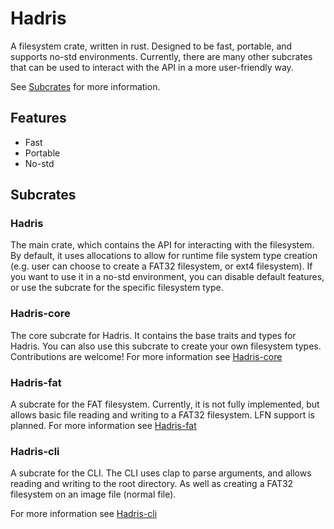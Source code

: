 # Hadris

A filesystem crate, written in rust. Designed to be fast, portable, and supports no-std environments. 
Currently, there are many other subcrates that can be used to interact with the API in a more user-friendly way.

See [Subcrates](##subcrates) for more information.

## Features

- Fast
- Portable
- No-std

## Subcrates

### Hadris

The main crate, which contains the API for interacting with the filesystem. By default, it uses allocations to allow for runtime 
file system type creation (e.g. user can choose to create a FAT32 filesystem, or ext4 filesystem).
If you want to use it in a no-std environment, you can disable default features, or use the subcrate for the specific filesystem type.

### Hadris-core
The core subcrate for Hadris. It contains the base traits and types for Hadris. You can also use this subcrate to create your own filesystem types.
Contributions are welcome! For more information see [Hadris-core](https://docs.rs/hadris-core)

### Hadris-fat
A subcrate for the FAT filesystem.
Currently, it is not fully implemented, but allows basic file reading and writing to a FAT32 filesystem. LFN support is planned.
For more information see [Hadris-fat](https://docs.rs/hadris-fat)

### Hadris-cli
A subcrate for the CLI.
The CLI uses clap to parse arguments, and allows reading and writing to the root directory. As well as creating a FAT32 filesystem on an image file (normal file).

For more information see [Hadris-cli](https://docs.rs/hadris-cli)
